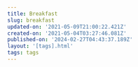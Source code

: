 ```yaml
---
title: Breakfast
slug: breakfast
updated-on: '2021-05-09T21:00:22.421Z'
created-on: '2021-05-04T03:27:46.081Z'
published-on: '2024-02-27T04:43:37.189Z'
layout: '[tags].html'
tags: tags
---
```



